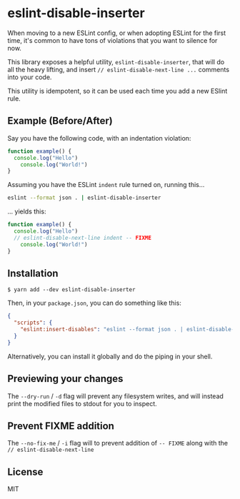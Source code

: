 # eslint-disable-inserter

When moving to a new ESLint config, or when adopting ESLint for the first time,
it's common to have tons of violations that you want to silence for now.

This library exposes a helpful utility, `eslint-disable-inserter`, that will
do all the heavy lifting, and insert `// eslint-disable-next-line ...` comments
into your code.

This utility is idempotent, so it can be used each time you add a new ESlint rule.

## Example (Before/After)

Say you have the following code, with an indentation violation:

```js
function example() {
  console.log("Hello")
    console.log("World!")
}
```

Assuming you have the ESLint `indent` rule turned on, running this...

```bash
eslint --format json . | eslint-disable-inserter
```

... yields this:

```js
function example() {
  console.log("Hello")
  // eslint-disable-next-line indent -- FIXME
    console.log("World!")
}
```

## Installation

```
$ yarn add --dev eslint-disable-inserter
```

Then, in your `package.json`, you can do something like this:

```json
{
  "scripts": {
    "eslint:insert-disables": "eslint --format json . | eslint-disable-inserter"
  }
}
```

Alternatively, you can install it globally and do the piping in your shell.

## Previewing your changes

The `--dry-run` / `-d` flag will prevent any filesystem writes, and will instead
print the modified files to stdout for you to inspect.

## Prevent FIXME addition

The `--no-fix-me` / `-i` flag will to prevent addition of `-- FIXME` along with the `// eslint-disable-next-line`
## License

MIT
